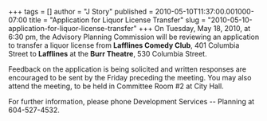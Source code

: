 +++
tags = []
author = "J Story"
published = 2010-05-10T11:37:00.001000-07:00
title = "Application for Liquor License Transfer"
slug = "2010-05-10-application-for-liquor-license-transfer"
+++
On Tuesday, May 18, 2010, at 6:30 pm, the Advisory Planning Commission
will be reviewing an application to transfer a liquor license from
**Lafflines Comedy Club**, 401 Columbia Street to **Lafflines** at the
**Burr Theatre**, 530 Columbia Street.  
  
Feedback on the application is being solicited and written responses are
encouraged to be sent by the Friday preceding the meeting. You may also
attend the meeting, to be held in Committee Room \#2 at City Hall.  
  
For further information, please phone Development Services -- Planning
at 604-527-4532.
